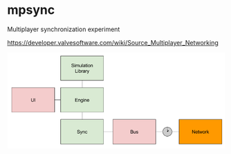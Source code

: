 # mpsync
Multiplayer synchronization experiment

https://developer.valvesoftware.com/wiki/Source_Multiplayer_Networking

![Components](https://raw.githubusercontent.com/drxaos/mpsync/master/components.png)
